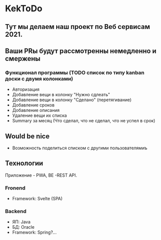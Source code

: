 # KekToDo
## Тут мы делаем наш проект по Веб сервисам 2021. 
## Ваши PRы будут рассмотренны немедленно и смержены

### Функционал программы (TODO список по типу kanban доски с двумя колонками)
- Авторизация
- Добавление вещи в колонку "Нужно сдлеать"
- Добавление вещи в колонку "Сделано" (перетягивание)
- Добавление сроков
- Добавление описания
- Удаление вещи их списка
- Summary за месяц (Что сделал, что не сделал, что не успел в срок)
## Would be nice
- Возможность поделиться списком с другими пользователямиъ


## Технологии
Приложение - PWA, BE -REST API.
### Fronend
- Framework: Svelte (SPA)
### Backend
- ЯП: Java
- БД: Oracle
- Framework: Spring?...
